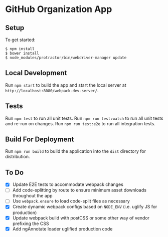 GitHub Organization App
===================

## Setup

To get started:

    $ npm install
    $ bower install
    $ node_modules/protractor/bin/webdriver-manager update

## Local Development

Run `npm start` to build the app and start the local server at `http://localhost:8080/webpack-dev-server/`.

## Tests

Run `npm test` to run all unit tests.
Run `npm run test:watch` to run all unit tests and re-run on changes.
Run `npm run test:e2e` to run all integration tests.

## Build For Deployment

Run `npm run build` to build the application into the `dist` directory for
distribution.

## To Do
- [x] Update E2E tests to accommodate webpack changes
- [ ] Add code-splitting by route to ensure minimum asset downloads throughout the app
- [ ] Use `webpack.ensure` to load code-split files as necessary
- [x] Create dynamic webpack configs based on `NODE_ENV` (i.e. uglify JS for production)
- [x] Update webpack build with postCSS or some other way of vendor prefixing the CSS
- [x] Add ngAnnotate loader uglified production code
